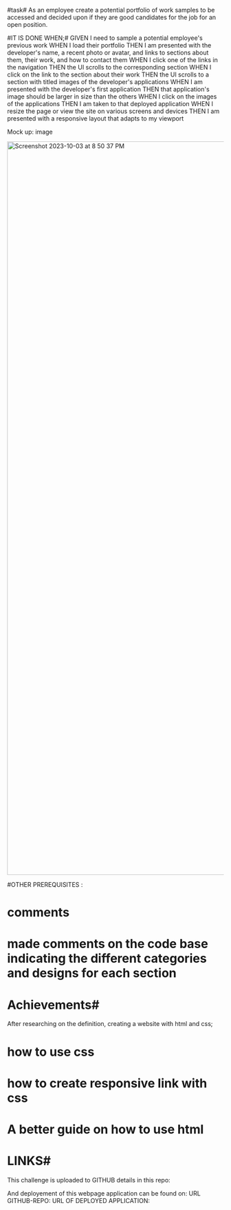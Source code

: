 #task#
As an employee create a potential portfolio of work samples to be accessed and decided upon if they are good candidates for the job for an open position. 


#IT IS DONE WHEN;#
GIVEN I need to sample a potential employee's previous work
WHEN I load their portfolio
THEN I am presented with the developer's name, a recent photo or avatar, and links to sections about them, their work, and how to contact them
WHEN I click one of the links in the navigation
THEN the UI scrolls to the corresponding section
WHEN I click on the link to the section about their work
THEN the UI scrolls to a section with titled images of the developer's applications
WHEN I am presented with the developer's first application
THEN that application's image should be larger in size than the others
WHEN I click on the images of the applications
THEN I am taken to that deployed application
WHEN I resize the page or view the site on various screens and devices
THEN I am presented with a responsive layout that adapts to my viewport

Mock up: image 

<img width="1703" alt="Screenshot 2023-10-03 at 8 50 37 PM" src="https://github.com/Kendrink/project-portfilio/assets/103896572/8c430092-2e9e-4ed3-bbcb-26e97bfbb0fe">



#OTHER PREREQUISITES :



# comments
# made comments on the code base  indicating the different  categories and designs for each section 




# Achievements# 
After researching on the definition, creating a website with html and css; 
# how to use css
#  how to create responsive link with css 
# A better guide on how to use html

# LINKS# 
This challenge is uploaded to GITHUB details in this repo:

And deployement of this webpage application can be found on:
URL GITHUB-REPO:
URL OF DEPLOYED APPLICATION:
